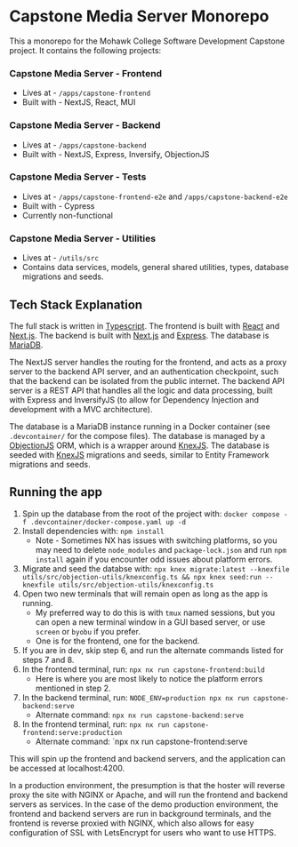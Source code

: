 # Capstone Media Server Monorepo

This a monorepo for the Mohawk College Software Development Capstone project. It contains the following projects:

### Capstone Media Server - Frontend

- Lives at - `/apps/capstone-frontend`
- Built with - NextJS, React, MUI

### Capstone Media Server - Backend

- Lives at - `/apps/capstone-backend`
- Built with - NextJS, Express, Inversify, ObjectionJS

### Capstone Media Server - Tests

- Lives at - `/apps/capstone-frontend-e2e` and `/apps/capstone-backend-e2e`
- Built with - Cypress
- Currently non-functional

### Capstone Media Server - Utilities

- Lives at - `/utils/src`
- Contains data services, models, general shared utilities, types, database migrations and seeds.

## Tech Stack Explanation

The full stack is written in [Typescript](https://www.typescriptlang.org/). The frontend is built with [React](https://reactjs.org/) and [Next.js](https://nextjs.org/). The backend is built with [Next.js](https://nextjs.org/) and [Express](https://expressjs.com/). The database is [MariaDB](https://mariadb.org/).

The NextJS server handles the routing for the frontend, and acts as a proxy server to the backend API server, and an authentication checkpoint, such that the backend can be isolated from the public internet. The backend API server is a REST API that handles all the logic and data processing, built with Express and InversifyJS (to allow for Dependency Injection and development with a MVC architecture).

The database is a MariaDB instance running in a Docker container (see `.devcontainer/` for the compose files). The database is managed by a [ObjectionJS](https://vincit.github.io/objection.js/) ORM, which is a wrapper around [KnexJS](https://knexjs.org/). The database is seeded with [KnexJS](https://knexjs.org/) migrations and seeds, similar to Entity Framework migrations and seeds.

## Running the app

1. Spin up the database from the root of the project with: `docker compose -f .devcontainer/docker-compose.yaml up -d`
2. Install dependencies with: `npm install`
   - Note - Sometimes NX has issues with switching platforms, so you may need to delete `node_modules` and `package-lock.json` and run `npm install` again if you encounter odd issues about platform errors.
3. Migrate and seed the databse with: `npx knex migrate:latest --knexfile utils/src/objection-utils/knexconfig.ts && npx knex seed:run --knexfile utils/src/objection-utils/knexconfig.ts`
4. Open two new terminals that will remain open as long as the app is running.
   - My preferred way to do this is with `tmux` named sessions, but you can open a new terminal window in a GUI based server, or use `screen` or `byobu` if you prefer.
   - One is for the frontend, one for the backend.
5. If you are in dev, skip step 6, and run the alternate commands listed for steps 7 and 8.
6. In the frontend terminal, run: `npx nx run capstone-frontend:build`
   - Here is where you are most likely to notice the platform errors mentioned in step 2.
7. In the backend terminal, run: `NODE_ENV=production npx nx run capstone-backend:serve`
   - Alternate command: `npx nx run capstone-backend:serve`
8. In the frontend terminal, run: `npx nx run capstone-frontend:serve:production`
   - Alternate command: `npx nx run capstone-frontend:serve

This will spin up the frontend and backend servers, and the application can be accessed at localhost:4200.

In a production environment, the presumption is that the hoster will reverse proxy the site with NGINX or Apache, and will run the frontend and backend servers as services. In the case of the demo production environment, the frontend and backend servers are run in background terminals, and the frontend is reverse proxied with NGINX, which also allows for easy configuration of SSL with LetsEncrypt for users who want to use HTTPS.
